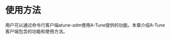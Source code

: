 # 使用方法<a name="ZH-CN_TOPIC_0213225901"></a>

用户可以通过命令行客户端atune-adm使用A-Tune提供的功能。本章介绍A-Tune客户端包含的功能和使用方法。
